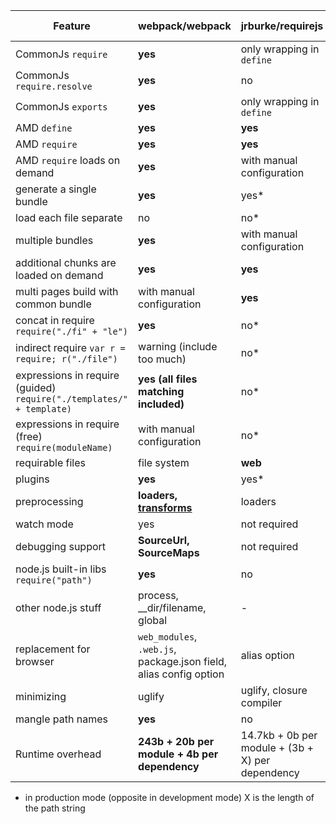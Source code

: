 | Feature | webpack/webpack | jrburke/requirejs | substck/node-browserify |
|---------|-----------------|-------------------|-------------------------|
| CommonJs `require` | **yes** | only wrapping in `define` | **yes** |
| CommonJs `require.resolve` | **yes** | no | no |
| CommonJs `exports` | **yes** | only wrapping in `define` | **yes** |
| AMD `define` | **yes** | **yes** | [deamdify](https://github.com/jaredhanson/deamdify) |
| AMD `require` | **yes** | **yes** | no |
| AMD `require` loads on demand | **yes** | with manual configuration | no |
| generate a single bundle | **yes** | yes* | yes |
| load each file separate | no | no* | no |
| multiple bundles | **yes** | with manual configuration | with manual configuration |
| additional chunks are loaded on demand | **yes** | **yes** | no |
| multi pages build with common bundle | with manual configuration | **yes** | with manual configuration |
| concat in require `require("./fi" + "le")` | **yes** | no* | no |
| indirect require `var r = require; r("./file")` | warning (include too much) | no* | no |
| expressions in require (guided) `require("./templates/" + template)` | **yes (all files matching included)** | no* | no |
| expressions in require (free) `require(moduleName)` | with manual configuration | no* | no |
| requirable files | file system | **web** | file system |
| plugins | **yes** | yes* | **yes** |
| preprocessing | **loaders, [transforms](https://github.com/webpack/transform-loader)** | loaders | transforms |
| watch mode | yes | not required | yes |
| debugging support | **SourceUrl, SourceMaps** | not required | SourceMaps |
| node.js built-in libs `require("path")` | **yes** | no | **yes** |
| other node.js stuff | process, __dir/filename, global | - | process, __dir/filename, global |
| replacement for browser | `web_modules`, `.web.js`, package.json field, alias config option | alias option | package.json field, alias option
| minimizing | uglify | uglify, closure compiler | no |
| mangle path names | **yes** | no | partial |
| Runtime overhead | **243b + 20b per module + 4b per dependency** | 14.7kb + 0b per module + (3b + X) per dependency | 415b + 25b per module + (6b + 2X) per dependency |

* in production mode (opposite in development mode)
X is the length of the path string